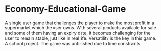 # Economy-Educational-Game
A single user game that challenges the player to make the most profit in a supermarket which the user owns. With several products available for sale and some of them having an expiry date, it becomes challenging for the user to remain stable, just like in real life. Versatility is the key in this game. A school project.
The game was unfinished due to time constraints.
